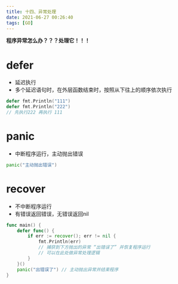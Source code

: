 ```yaml
---
title: 十四、异常处理
date: 2021-06-27 00:26:40
tags: [GO]
---
```

**程序异常怎么办？？？处理它！！！**

<!--more-->

# defer
- 延迟执行
- 多个延迟语句时，在外层函数结束时，按照从下往上的顺序依次执行

```go
defer fmt.Println("111") 
defer fmt.Println("222") 
// 先执行222 再执行 111
```

# panic
- 中断程序运行，主动抛出错误

```go
panic("主动抛出错误")
```

# recover
- 不中断程序运行
- 有错误返回错误，无错误返回nil

```go
func main() {
    defer func() {
		if err := recover(); err != nil {
			fmt.Println(err) 
			// 捕获到下方抛出的异常 “出错误了” 并恢复程序运行
			// 可以在此处做异常处理逻辑
		}
	}()
	panic("出错误了") // 主动抛出异常并结束程序
}
```